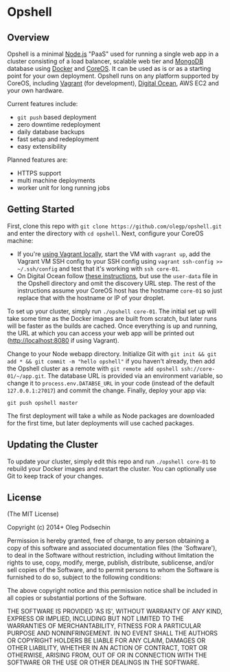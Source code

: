 # Opshell

## Overview

Opshell is a minimal [Node.js](http://nodejs.org/) "PaaS" used for running a single web app in a cluster consisting of a load balancer, scalable web tier and [MongoDB](https://www.mongodb.org/) database using [Docker](https://docker.com/) and [CoreOS](https://coreos.com/). It can be used as is or as a starting point for your own deployment. Opshell runs on any platform supported by CoreOS, including [Vagrant](https://www.vagrantup.com) (for development), [Digital Ocean](https://www.digitalocean.com), AWS EC2 and your own hardware.

Current features include:

- `git push` based deployment
- zero downtime redeployment
- daily database backups
- fast setup and redeployment
- easy extensibility

Planned features are:

- HTTPS support
- multi machine deployments
- worker unit for long running jobs

## Getting Started

First, clone this repo with `git clone https://github.com/olegp/opshell.git` and enter the directory with `cd opshell`. Next, configure your CoreOS machine:

  * If you're [using Vagrant locally](https://www.vagrantup.com/downloads), start the VM with `vagrant up`, add the Vagrant VM SSH config to your SSH config using `vagrant ssh-config >> ~/.ssh/config` and test that it's working with `ssh core-01`.
  * On Digital Ocean follow [these instructions](https://www.digitalocean.com/community/tutorials/how-to-set-up-a-coreos-cluster-on-digitalocean), but use the `user-data` file in the Opshell directory and omit the discovery URL step. The rest of the instructions assume your CoreOS host has the hostname `core-01` so just replace that with the hostname or IP of your droplet.

To set up your cluster, simply run `./opshell core-01`. The initial set up will take some time as the Docker images are built from scratch, but later runs will be faster as the builds are cached. Once everything is up and running, the URL at which you can access your web app will be printed out ([http://localhost:8080](http://localhost:8080) if using Vagrant).

Change to your Node webapp directory. Initialize Git with `git init && git add * && git commit -m "hello opshell"` if you haven't already, then add the Opshell cluster as a remote with `git remote add opshell ssh://core-01/~/app.git`. The database URL is provided via an environment variable, so change it to `process.env.DATABSE_URL` in your code (instead of the default `127.0.0.1:27017`) and commit the change. Finally, deploy your app via:

    git push opshell master

The first deployment will take a while as Node packages are downloaded for the first time, but later deployments will use cached packages.

## Updating the Cluster

To update your cluster, simply edit this repo and run `./opshell core-01` to rebuild your Docker images and restart the cluster. You can optionally use Git to keep track of your changes.

## License

(The MIT License)

Copyright (c) 2014+ Oleg Podsechin

Permission is hereby granted, free of charge, to any person obtaining
a copy of this software and associated documentation files (the
'Software'), to deal in the Software without restriction, including
without limitation the rights to use, copy, modify, merge, publish,
distribute, sublicense, and/or sell copies of the Software, and to
permit persons to whom the Software is furnished to do so, subject to
the following conditions:

The above copyright notice and this permission notice shall be
included in all copies or substantial portions of the Software.

THE SOFTWARE IS PROVIDED 'AS IS', WITHOUT WARRANTY OF ANY KIND,
EXPRESS OR IMPLIED, INCLUDING BUT NOT LIMITED TO THE WARRANTIES OF
MERCHANTABILITY, FITNESS FOR A PARTICULAR PURPOSE AND NONINFRINGEMENT.
IN NO EVENT SHALL THE AUTHORS OR COPYRIGHT HOLDERS BE LIABLE FOR ANY
CLAIM, DAMAGES OR OTHER LIABILITY, WHETHER IN AN ACTION OF CONTRACT,
TORT OR OTHERWISE, ARISING FROM, OUT OF OR IN CONNECTION WITH THE
SOFTWARE OR THE USE OR OTHER DEALINGS IN THE SOFTWARE.













